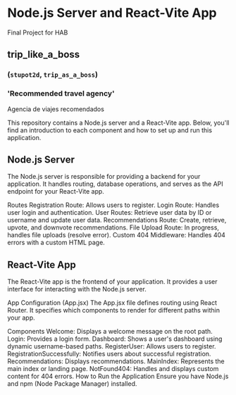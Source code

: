 # Node.js Server and React-Vite App
Final Project for HAB

## trip_like_a_boss
### (`stupot2d`, `trip_as_a_boss`)

### 'Recommended travel agency'
Agencia de viajes recomendados

This repository contains a Node.js server and a React-Vite app. Below, you'll find an introduction to each component and how to set up and run this application.

## Node.js Server

The Node.js server is responsible for providing a backend for your application. It handles routing, database operations, and serves as the API endpoint for your React-Vite app.

Routes
Registration Route: Allows users to register.
Login Route: Handles user login and authentication.
User Routes: Retrieve user data by ID or username and update user data.
Recommendations Route: Create, retrieve, upvote, and downvote recommendations.
File Upload Route: In progress, handles file uploads (resolve error).
Custom 404 Middleware: Handles 404 errors with a custom HTML page.


## React-Vite App

The React-Vite app is the frontend of your application. It provides a user interface for interacting with the Node.js server.

App Configuration (App.jsx)
The App.jsx file defines routing using React Router. It specifies which components to render for different paths within your app.


Components
Welcome: Displays a welcome message on the root path.
Login: Provides a login form.
Dashboard: Shows a user's dashboard using dynamic username-based paths.
RegisterUser: Allows users to register.
RegistrationSuccessfully: Notifies users about successful registration.
Recommendations: Displays recommendations.
MainIndex: Represents the main index or landing page.
NotFound404: Handles and displays custom content for 404 errors.
How to Run the Application
Ensure you have Node.js and npm (Node Package Manager) installed.


